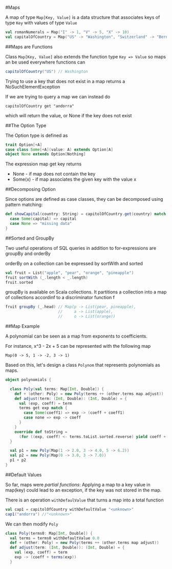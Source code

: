 #Maps

A map of type `Map[Key, Value]` is a data structure that associates keys of type `Key` with values of type `Value`

```scala
val romanNumerals = Map("I" -> 1, "V" -> 5, "X" -> 10)
val capitalOfCountry = Map("US" -> "Washington", "Switzerland" -> "Bern")
```

##Maps are Functions

Class `Map[Key, Value]` also extends the function type `Key => Value` so maps an be used everywhere functions can

```scala
capitolOfCountry("US") // Washington
```

Trying to use a key that does not exist in a map returns a NoSuchElementException

If we are trying to query a map we can instead do

`capitolOfCountry get "andorra"`

which will return the value, or None if the key does not exist

##The Option Type

The Option type is defined as

```scala
trait Option[+A]
case class Some[+A](value: A) extends Option[A]
object None extends Option[Nothing]
```

The expression map get key returns
* None - if map does not contain the key
* Some(x) - if map associates the given key with the value x

##Decomposing Option

Since options are defined as case classes, they can be decomposed using pattern matching:

```scala
def showCapital(country: String) = capitolOfCountry.get(country) match {
  case Some(capital) => capital
  case None => "missing data"
}
```

##Sorted and GroupBy

Two useful operations of SQL queries in addition to for-expressions are groupBy and orderBy

orderBy on a collection can be expressed by sortWith and sorted

```scala
val fruit = List("apple", "pear", "orange", "pineapple")
fruit sortWith (_.length < _.length)
fruit.sorted
```

groupBy is available on Scala collections. It partitions a collection into a map of collections accordinf to a discriminator function f

```scala
fruit groupBy (_.head) // Map(p -> List(pear, pineapple),
                       //     a -> List(apple),
                       //     o -> List(orange))
```

##Map Example

A polynomial can be seen as a map from exponents to coefficients.

For instance, x^3 - 2x + 5 can be represented with the following map

`Map(0 -> 5, 1 -> -2, 3 -> 1)`

Based on this, let's design a class `Polynom` that represents polynomials as maps.

```scala
object polynomials {

  class Poly(val terms: Map[Int, Double]) {
    def + (other: Poly) = new Poly(terms ++ (other.terms map adjust))
    def adjust(term: (Int, Double): (Int, Double) = {
      val (exp, coeff) = term
      terms get exp match {
        case Some(coeff1) => exp -> (coeff + coeff1)
        case none => exp -> coeff
      }
    }
    override def toString = 
      (for ((exp, coeff) <- terms.toList.sorted.reverse) yield coeff + "x^" + exp) mkString " + "
  }

  val p1 = new Poly(Map(1 -> 2.0, 3 -> 4.0, 5 -> 6.2))
  val p2 = new Poly(Map(0 -> 3.0, 3 -> 7.0))
  p1 + p2
}
```

##Default Values

So far, maps were *partial functions*: Applying a map to a key value in map(key) could lead to an exception, if the key was not stored in the map.

There is an operation `withDefaulValue` that turns a map into a total function

```scala
val cap1 = capitolOfCountry withDefaultValue "<unknown>"
cap1("andorra") //"<unknown>"
```

We can then modify `Poly`

```scala
class Poly(terms0: Map[Int, Double]) {
  val terms = terms0 withDefaultValue 0.0
  def + (other: Poly) = new Poly(terms ++ (other.terms map adjust))
  def adjust(term: (Int, Double)): (Int, Double) = {
    val (exp, coeff) = term
    exp -> (coeff + terms(exp))
  }
```
